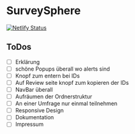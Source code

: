 # SurveySphere
[![Netlify Status](https://api.netlify.com/api/v1/badges/2c5a5a29-b440-4d68-a7ce-8e3b451bbe30/deploy-status)](https://app.netlify.com/sites/serene-peony-70ab98/deploys)
## ToDos
- [ ] Erklärung
- [ ] schöne Popups überall wo alerts sind
- [ ] Knopf zum entern bei IDs
- [ ] Auf Review seite knopf zum kopieren der IDs
- [ ] NavBar überall
- [ ] Aufräumen der Ordnerstruktur
- [ ] An einer Umfrage nur einmal teilnehmen
- [ ] Responsive Design
- [ ] Dokumentation
- [ ] Impressum

